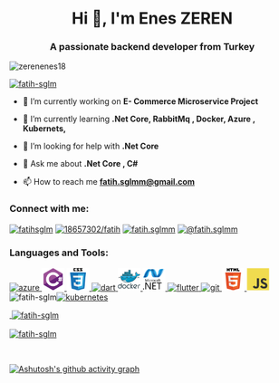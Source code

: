 <h1 align="center">Hi 👋, I'm Enes ZEREN</h1>
<h3 align="center">A passionate backend developer from Turkey</h3>

<p align="left"> <img src="https://komarev.com/ghpvc/?username=zerenenes18&label=Profile%20views&color=0e75b6&style=flat" alt="zerenenes18" /> </p>

<p align="left"> <a href="https://github.com/ryo-ma/github-profile-trophy"><img src="https://github-profile-trophy.vercel.app/?username=zerenenes18" alt="fatih-sglm" /></a> </p>


- 🔭 I’m currently working on **E- Commerce Microservice Project**

- 🌱 I’m currently learning **.Net Core, RabbitMq , Docker, Azure , Kubernets,**

- 🤝 I’m looking for help with **.Net Core**

- 💬 Ask me about **.Net Core , C#**

- 📫 How to reach me **fatih.sglmm@gmail.com**

<h3 align="left">Connect with me:</h3>
<p align="left"> 
<a href="https://linkedin.com/in/fatihsglm" target="blank"><img align="center" src="https://raw.githubusercontent.com/rahuldkjain/github-profile-readme-generator/master/src/images/icons/Social/linked-in-alt.svg" alt="fatihsglm" height="30" width="40" /></a>
<a href="https://stackoverflow.com/users/18657302/fatih" target="blank"><img align="center" src="https://raw.githubusercontent.com/rahuldkjain/github-profile-readme-generator/master/src/images/icons/Social/stack-overflow.svg" alt="18657302/fatih" height="30" width="40" /></a>
<a href="https://instagram.com/fatih.sglmm" target="blank"><img align="center" src="https://raw.githubusercontent.com/rahuldkjain/github-profile-readme-generator/master/src/images/icons/Social/instagram.svg" alt="fatih.sglmm" height="30" width="40" /></a>
<a href="https://medium.com/@fatih.sglmm" target="blank"><img align="center" src="https://raw.githubusercontent.com/rahuldkjain/github-profile-readme-generator/master/src/images/icons/Social/medium.svg" alt="@fatih.sglmm" height="30" width="40" /></a>
</p>
<h3 align="left">Languages and Tools:</h3>
<p align="left">
 
  <a href="https://azure.microsoft.com/en-in/" target="_blank" rel="noreferrer">
    <img src="https://www.vectorlogo.zone/logos/microsoft_azure/microsoft_azure-icon.svg" alt="azure" width="40" height="40"/>
  </a>
  <a href="https://www.w3schools.com/cs/" target="_blank" rel="noreferrer">
    <img src="https://raw.githubusercontent.com/devicons/devicon/master/icons/csharp/csharp-original.svg" alt="csharp" width="40" height="40"/>
  </a>
  <a href="https://www.w3schools.com/css/" target="_blank" rel="noreferrer">
    <img src="https://raw.githubusercontent.com/devicons/devicon/master/icons/css3/css3-original-wordmark.svg" alt="css3" width="40" height="40"/>
  </a>
  <a href="https://dart.dev" target="_blank" rel="noreferrer">
    <img src="https://www.vectorlogo.zone/logos/dartlang/dartlang-icon.svg" alt="dart" width="40" height="40"/>
  </a>
  <a href="https://www.docker.com/" target="_blank" rel="noreferrer">
    <img src="https://raw.githubusercontent.com/devicons/devicon/master/icons/docker/docker-original-wordmark.svg" alt="docker" width="40" height="40"/>
  </a>
  <a href="https://dotnet.microsoft.com/" target="_blank" rel="noreferrer">
    <img src="https://raw.githubusercontent.com/devicons/devicon/master/icons/dot-net/dot-net-original-wordmark.svg" alt="dotnet" width="40" height="40"/>
  </a>
  <a href="https://flutter.dev" target="_blank" rel="noreferrer">
    <img src="https://www.vectorlogo.zone/logos/flutterio/flutterio-icon.svg" alt="flutter" width="40" height="40"/>
  </a>
  <a href="https://git-scm.com/" target="_blank" rel="noreferrer">
    <img src="https://www.vectorlogo.zone/logos/git-scm/git-scm-icon.svg" alt="git" width="40" height="40"/>
  </a>
  <a href="https://www.w3.org/html/" target="_blank" rel="noreferrer">
    <img src="https://raw.githubusercontent.com/devicons/devicon/master/icons/html5/html5-original-wordmark.svg" alt="html5" width="40" height="40"/>
  </a>
  <a href="https://developer.mozilla.org/en-US/docs/Web/JavaScript" target="_blank" rel="noreferrer">
    <img src="https://raw.githubusercontent.com/devicons/devicon/master/icons/javascript/javascript-original.svg" alt="javascript" width="40" height="40"/>
  </a>
  <a href="https://kubernetes.io" target="_blank" rel="noreferrer">
    <img src="https://www.vectorlogo.zone/logos/kubernetes/kubernetes-icon.svg" alt="kubernetes" width="40" height

<p><img align="left" src="https://github-readme-stats.vercel.app/api/top-langs?username=fatih-sglm&show_icons=true&locale=en&layout=compact" alt="fatih-sglm" /></p>

<p>&nbsp;<img align="center" src="https://github-readme-stats.vercel.app/api?username=fatih-sglm&show_icons=true&locale=en" alt="fatih-sglm" /></p>

<p><img align="center" src="https://github-readme-streak-stats.herokuapp.com/?user=fatih-sglm&" alt="fatih-sglm" /></p>

<br/>

[![Ashutosh's github activity graph](https://github-readme-activity-graph.cyclic.app/graph?username=Fatih-Sglm&theme=chartreuse-dark)](https://github.com/ashutosh00710/github-readme-activity-graph)

